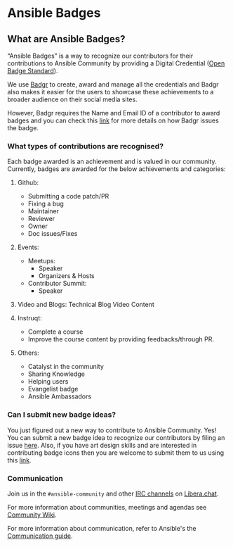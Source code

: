 # Ansible Badges

## What are Ansible Badges?

“Ansible Badges” is a way to recognize our contributors for their contributions to Ansible Community by providing a Digital Credential ([Open Badge Standard](https://support.badgr.com/en/knowledge/what-are-open-badges)).

We use [Badgr](https://info.badgr.com/) to create, award and manage all the credentials and Badgr also makes it easier for the users to showcase these achievements to a broader audience on their social media sites.

However, Badgr requires the Name and Email ID of a contributor to award badges and you can check this [link](https://support.badgr.com/en/knowledge/manually-awarding-badges-in-badgr) for more details on how Badgr issues the badge.

### What types of contributions are recognised?

Each badge awarded is an achievement and is valued in our community. Currently, badges are awarded for the below achievements and categories:

1. Github:
    - Submitting a code patch/PR
    - Fixing a bug
    - Maintainer
    - Reviewer
    - Owner
    - Doc issues/Fixes

2. Events:
    - Meetups:
        - Speaker
        - Organizers & Hosts
    - Contributor Summit:
        - Speaker

3. Video and Blogs:
    Technical Blog
    Video Content

4. Instruqt:
    - Complete a course
    - Improve the course content by providing feedbacks/through PR.

5. Others:
    - Catalyst in the community
    - Sharing Knowledge
    - Helping users
    - Evangelist badge
    - Ansible Ambassadors 

### Can I submit new badge ideas?

You just figured out a new way to contribute to Ansible Community. Yes! You can submit a new badge idea to recognize our contributors by filing an issue [here](https://github.com/ansible-community/ansible-badges/issues/new). Also, if you have art design skills and are interested in contributing badge icons then you are welcome to submit them to us using this [link](https://github.com/ansible-community/ansible-badges/issues/new).


### Communication

Join us in the `#ansible-community` and other [IRC channels](https://docs.ansible.com/ansible/devel/community/communication.html#irc-channels) on [Libera.chat](https://libera.chat).

For more information about communities, meetings and agendas see [Community Wiki](https://github.com/ansible/community/wiki/Community).

For more information about communication, refer to Ansible's the [Communication guide](https://docs.ansible.com/ansible/devel/community/communication.html).

